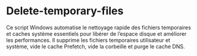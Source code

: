 # Delete-temporary-files
Ce script Windows automatise le nettoyage rapide des fichiers temporaires et caches système essentiels pour libérer de l’espace disque et améliorer les performances.  Il supprime les fichiers temporaires utilisateur et système, vide le cache Prefetch, vide la corbeille et purge le cache DNS. 
